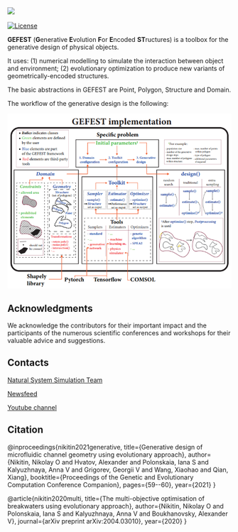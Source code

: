 <img src="./docs/img/gefest_logo.png" width="400"/>

[![License](https://img.shields.io/badge/License-BSD%203--Clause-blue.svg)](https://opensource.org/licenses/BSD-3-Clause)

**GEFEST** (**G**enerative **E**volution **F**or **E**ncoded **ST**ructures) is a toolbox for the generative design of
physical objects.

It uses: (1) numerical modelling to simulate the interaction between object and environment;
(2) evolutionary optimization to produce new variants of geometrically-encoded structures.

The basic abstractions in GEFEST are Point, Polygon, Structure and Domain.

The workflow of the generative design is the following:

![workflow](./docs/img/workflow.png)


## Acknowledgments

We acknowledge the contributors for their important impact and the participants of the numerous scientific conferences
and workshops for their valuable advice and suggestions.

## Contacts

[Natural System Simulation Team](https://itmo-nss-team.github.io/)

[Newsfeed](https://t.me/NSS_group)

[Youtube channel](https://www.youtube.com/channel/UC4K9QWaEUpT_p3R4FeDp5jA)

## Citation

@inproceedings{nikitin2021generative, title={Generative design of microfluidic channel geometry using evolutionary
approach}, author={Nikitin, Nikolay O and Hvatov, Alexander and Polonskaia, Iana S and Kalyuzhnaya, Anna V and Grigorev,
Georgii V and Wang, Xiaohao and Qian, Xiang}, booktitle={Proceedings of the Genetic and Evolutionary Computation
Conference Companion}, pages={59--60}, year={2021} }

@article{nikitin2020multi, title={The multi-objective optimisation of breakwaters using evolutionary approach},
author={Nikitin, Nikolay O and Polonskaia, Iana S and Kalyuzhnaya, Anna V and Boukhanovsky, Alexander V}, journal={arXiv
preprint arXiv:2004.03010}, year={2020} }

